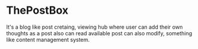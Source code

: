 # ThePostBox
It's a blog like post cretaing, viewing hub where user can add their own thoughts as a post also can read available post can also modify, something like content management system.

